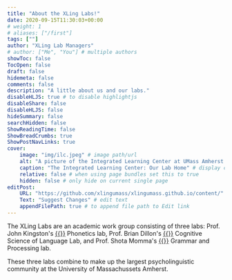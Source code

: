 ```yaml
---
title: "About the XLing Labs!"
date: 2020-09-15T11:30:03+00:00
# weight: 1
# aliases: ["/first"]
tags: [""]
author: "XLing Lab Managers"
# author: ["Me", "You"] # multiple authors
showToc: false
TocOpen: false
draft: false
hidemeta: false
comments: false
description: "A little about us and our labs."
disableHLJS: true # to disable highlightjs
disableShare: false
disableHLJS: false
hideSummary: false
searchHidden: false
ShowReadingTime: false
ShowBreadCrumbs: true
ShowPostNavLinks: true
cover:
    image: "img/ilc.jpeg" # image path/url
    alt: "A picture of the Integrated Learning Center at UMass Amherst during a particularly pink dusk" # alt text
    caption: "The Integrated Learning Center: Our Lab Home" # display caption under cover
    relative: false # when using page bundles set this to true
    hidden: false # only hide on current single page
editPost:
    URL: "https://github.com/xlingumass/xlingumass.github.io/content/"
    Text: "Suggest Changes" # edit text
    appendFilePath: true # to append file path to Edit link
---
```




The XLing Labs are an academic work group consisting of three labs: Prof. John Kingston's [{{<fa arrow-up-right-from-square>}}](https://blogs.umass.edu/jkingstn/) Phonetics lab, Prof. Brian Dillon's [{{<fa arrow-up-right-from-square>}}](https://www.umass.edu/linguistics/member/brian-dillon) Cognitive Science of Language Lab, and Prof. Shota Momma's [{{<fa arrow-up-right-from-square>}}](https://shotam.github.io/) Grammar and Processing lab.

These three labs combine to make up the largest psycholinguistic community at the University of Massachussets Amherst.

